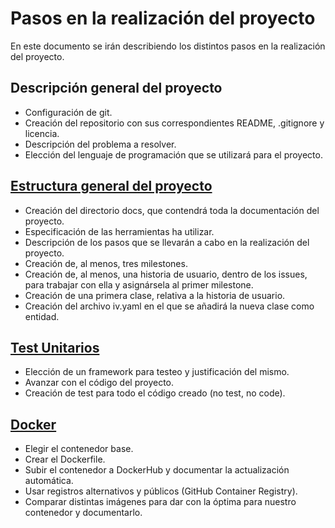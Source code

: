 # Pasos en la realización del proyecto
En este documento se irán describiendo los distintos pasos en la realización del proyecto.

## Descripción general del proyecto
* Configuración de git.
* Creación del repositorio con sus correspondientes README, .gitignore y licencia.
* Descripción del problema a resolver.
* Elección del lenguaje de programación que se utilizará para el proyecto.

## [Estructura general del proyecto](https://github.com/Torchu/GymBot/milestone/1)
* Creación del directorio docs, que contendrá toda la documentación del proyecto.
* Especificación de las herramientas ha utilizar.
* Descripción de los pasos que se llevarán a cabo en la realización del proyecto.
* Creación de, al menos, tres milestones.
* Creación de, al menos, una historia de usuario, dentro de los issues, para trabajar con ella y asignársela al primer milestone.
* Creación de una primera clase, relativa a la historia de usuario.
* Creación del archivo iv.yaml en el que se añadirá la nueva clase como entidad.

## [Test Unitarios](https://github.com/Torchu/GymBot/milestone/2)
* Elección de un framework para testeo y justificación del mismo.
* Avanzar con el código del proyecto.
* Creación de test para todo el código creado (no test, no code).

## [Docker](https://github.com/Torchu/GymBot/milestone/3)
* Elegir el contenedor base.
* Crear el Dockerfile.
* Subir el contenedor a DockerHub y documentar la actualización automática.
* Usar registros alternativos y públicos (GitHub Container Registry).
* Comparar distintas imágenes para dar con la óptima para nuestro contenedor y documentarlo.
